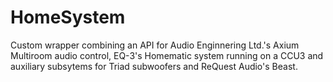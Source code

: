 # HomeSystem
Custom wrapper combining an API for Audio Enginnering Ltd.'s Axium Multiroom audio control,
EQ-3's Homematic system running on a CCU3 and auxiliary subsytems for Triad subwoofers and ReQuest Audio's Beast.
